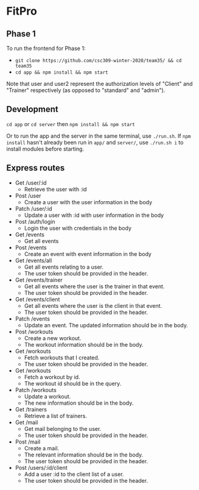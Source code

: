 # FitPro

## Phase 1
To run the frontend for Phase 1:

- `git clone https://github.com/csc309-winter-2020/team35/ && cd team35`
- `cd app && npm install && npm start`

Note that user and user2 represent the authorization levels of "Client" and "Trainer" respectively (as opposed to "standard" and "admin"). 

## Development
`cd app` or `cd server` then `npm install && npm start`

Or to run the app and the server in the same terminal, use `./run.sh`. If `npm install` hasn't already been run in `app/` and `server/`, use `./run.sh i` to install modules before starting.

## Express routes

- Get /user/:id 
  - Retrieve the user with :id
- Post /user
  - Create a user with the user information in the body
- Patch /user/:id
  - Update a user with :id with user information in the body
- Post /auth/login
  - Login the user with credentials in the body
- Get /events
  - Get all events
- Post /events
  - Create an event with event information in the body
- Get /events/all
  - Get all events relating to a user. 
  - The user token should be provided in the header.
- Get /events/trainer
  - Get all events where the user is the trainer in that event. 
  - The user token should be provided in the header.
- Get /events/client
  - Get all events where the user is the client in that event. 
  - The user token should be provided in the header.
- Patch /events
  - Update an event. The updated information should be in the body.
- Post /workouts
  - Create a new workout.
  - The workout information should be in the body.
- Get /workouts
  - Fetch workouts that I created.
  - The user token should be provided in the header.
- Get /workouts
  - Fetch a workout by id.
  - The workout id should be in the query.
- Patch /workouts
  - Update a workout.
  - The new information should be in the body.
- Get /trainers
  - Retrieve a list of trainers.
- Get /mail
  - Get mail belonging to the user.
  - The user token should be provided in the header.
- Post /mail
  - Create a mail.
  - The relevant information should be in the body.
  - The user token should be provided in the header.
- Post /users/:id/client
  - Add a user :id to the client list of a user.
  - The user token should be provided in the header.
